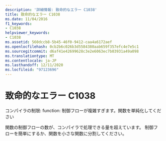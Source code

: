 ```yaml
---
description: '詳細情報: 致命的なエラー C1038'
title: 致命的なエラー C1038
ms.date: 11/04/2016
f1_keywords:
- C1038
helpviewer_keywords:
- C1038
ms.assetid: 560dccb8-5b45-46f0-9412-caa4a6172aef
ms.openlocfilehash: 0cb2b6c026b3d5584380aab659f357efc4e7e5c1
ms.sourcegitcommit: d6af41e42699628c3e2e6063ec7b03931a49a098
ms.translationtype: MT
ms.contentlocale: ja-JP
ms.lasthandoff: 12/11/2020
ms.locfileid: "97123696"
---
```

# <a name="fatal-error-c1038"></a>致命的なエラー C1038

コンパイラの制限: function: 制御フローが複雑すぎます。関数を単純化してください

関数の制御フローの数が、コンパイラで処理できる量を超えています。 制御フローを簡単にするか、関数を小さな関数に分割してください。
